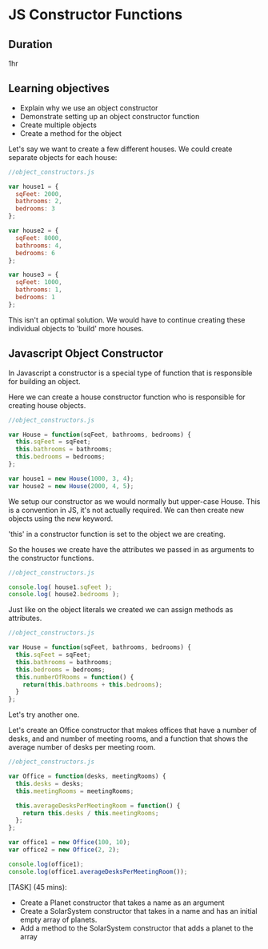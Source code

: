# JS Constructor Functions

## Duration
1hr

## Learning objectives

- Explain why we use an object constructor
- Demonstrate setting up an object constructor function
- Create multiple objects
- Create a method for the object

Let's say we want to create a few different houses. We could create separate objects for each house:

```js
//object_constructors.js

var house1 = {
  sqFeet: 2000,
  bathrooms: 2,
  bedrooms: 3
};

var house2 = {
  sqFeet: 8000,
  bathrooms: 4,
  bedrooms: 6
};

var house3 = {
  sqFeet: 1000,
  bathrooms: 1,
  bedrooms: 1
};

```
This isn't an optimal solution. We would have to continue creating these individual objects to 'build' more houses.


## Javascript Object Constructor

In Javascript a constructor is a special type of function that is responsible for building an object.

Here we can create a house constructor function who is responsible for creating house objects.

```js
//object_constructors.js

var House = function(sqFeet, bathrooms, bedrooms) {
  this.sqFeet = sqFeet;
  this.bathrooms = bathrooms;
  this.bedrooms = bedrooms;
};

var house1 = new House(1000, 3, 4);
var house2 = new House(2000, 4, 5);
```

We setup our constructor as we would normally but upper-case House. This is a convention in JS, it's not actually required. We can then create new objects using the new keyword.

'this' in a constructor function is set to the object we are creating.

So the houses we create have the attributes we passed in as arguments to the constructor functions.

```js
//object_constructors.js

console.log( house1.sqFeet );
console.log( house2.bedrooms );
```

Just like on the object literals we created we can assign methods as attributes.

```js
//object_constructors.js

var House = function(sqFeet, bathrooms, bedrooms) {
  this.sqFeet = sqFeet;
  this.bathrooms = bathrooms;
  this.bedrooms = bedrooms;
  this.numberOfRooms = function() {
    return(this.bathrooms + this.bedrooms);
  }
};
```

Let's try another one.

Let's create an Office constructor that makes offices that have a number of desks, and and number of meeting rooms, and a function that shows the average number of desks per meeting room.

```js
//object_constructors.js

var Office = function(desks, meetingRooms) {
  this.desks = desks;
  this.meetingRooms = meetingRooms;

  this.averageDesksPerMeetingRoom = function() {
    return this.desks / this.meetingRooms;
  };
};

var office1 = new Office(100, 10);
var office2 = new Office(2, 2);

console.log(office1);
console.log(office1.averageDesksPerMeetingRoom());
```

[TASK] (45 mins): 

- Create a Planet constructor that takes a name as an argument
- Create a SolarSystem constructor that takes in a name and has an initial empty array of planets.
- Add a method to the SolarSystem constructor that adds a planet to the array
















